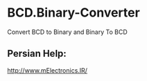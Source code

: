 ﻿# BCD.Binary-Converter
Convert BCD to Binary and Binary To BCD




Persian Help:
----------------
http://www.mElectronics.IR/